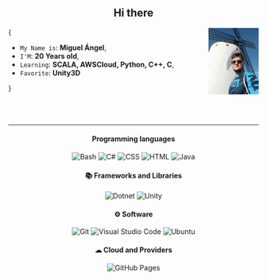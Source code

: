 <h2 align = "center">Hi there</h2>

<img align='right' src='https://github.com/ByManGe1/ByManGe1/blob/main/image/Logotipo.jpeg' width='20%'>
{

* `My Name is`: **Miguel Ángel**,
* `I'M`: **20 Years old**,
* `Learning`: **SCALA, AWSCloud, Python, C++, C**,
* `Favorite`: **Unity3D**
  
}
 <br><br><br><br>
<hr/>
 
<h4 align = "center"> Programming languages</h4>

<p align = "center">
<img alt="Bash" src="https://img.shields.io/badge/Bash-121011.svg?logo=gnu-bash&logoColor=white"></a>
<img alt="C#" src="https://custom-icon-badges.demolab.com/badge/C%23-68217A.svg?logo=cs2&logoColor=white"></a>
<img alt="CSS" src="https://img.shields.io/badge/CSS-1572B6.svg?logo=css3&logoColor=white"></a>
<img alt="HTML" src="https://img.shields.io/badge/HTML-E34F26.svg?logo=html5&logoColor=white"></a>
<img alt="Java" src="https://custom-icon-badges.demolab.com/badge/Java-007396.svg?logo=java&logoColor=white"></a>
</p>

<h4 align = "center">📚 Frameworks and Libraries</h4>

<p align = "center">
<img alt="Dotnet" src="https://img.shields.io/badge/Dotnet-512BD4.svg?logo=dotnet&logoColor=white"></a>
<img alt="Unity" src="https://img.shields.io/badge/Unity-000000.svg?logo=unity&logoColor=white"></a>
</p>

<h4 align = "center">⚙ Software</h4>
<p align = "center">
<img alt="Git" src="https://img.shields.io/badge/Git-F05033.svg?logo=git&logoColor=white"></a>
<img alt="Visual Studio Code" src="https://img.shields.io/badge/Visual%20Studio%20Code-0078d7.svg?logo=visual-studio-code&logoColor=white"></a>
<img alt="Ubuntu" src="https://img.shields.io/badge/Ubuntu-E95420.svg?logo=ubuntu&logoColor=white"></a>
</p>

<h4 align = "center">☁ Cloud and Providers</h4>
<p align = "center">
<img alt="GitHub Pages" src="https://img.shields.io/badge/GitHub%20Pages-327FC7.svg?logo=github&logoColor=white"></a>
</p>
